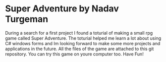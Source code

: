 # Super Adventure by Nadav Turgeman
During a search for a first project I found a toturial of making a small rpg game called Super Adventure.
The toturial helped me learn a lot about using C# windows forms and Im looking forward to make some more projects and applications in the future.
All the files of the game are attached to this git repository. 
You can try this game on youre computer too.
Have Fun!